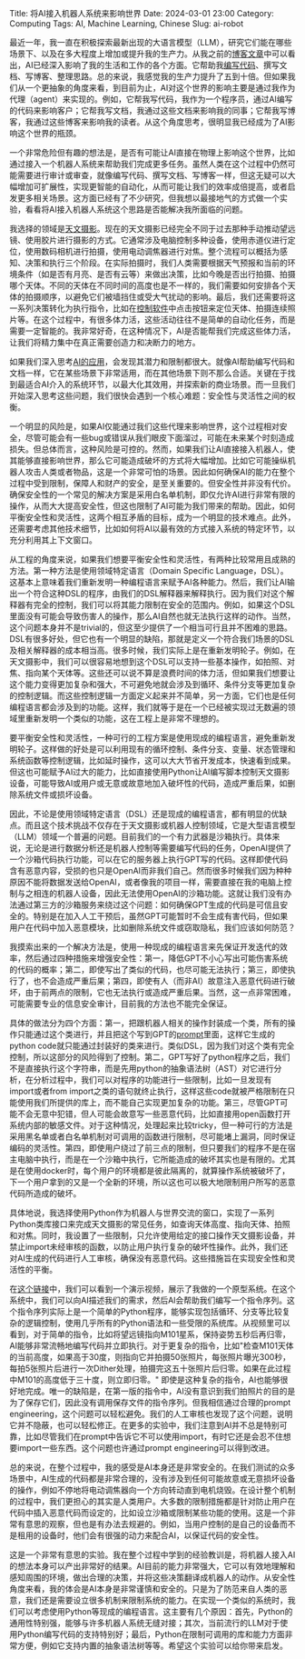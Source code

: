 Title: 将AI接入机器人系统来影响世界
Date: 2024-03-01 23:00
Category: Computing
Tags: AI, Machine Learning, Chinese
Slug: ai-robot

最近一年，我一直在积极探索最新出现的大语言模型（LLM），研究它们能在哪些场景下、以及在多大程度上增加或提升我的生产力。从我之前的[博客文章](https://yage.ai/GPT-scared-me.html)中可以看出，AI已经深入影响了我的生活和工作的各个方面。它帮助我[编写代码](https://yage.ai/ai-comment-oriented-programming.html)、撰写文档、写博客、整理思路。总的来说，我感觉我的生产力提升了五到十倍。但如果我们从一个更抽象的角度来看，到目前为止，AI对这个世界的影响主要是通过我作为代理（agent）来实现的。例如，它帮我写代码，我作为一个程序员，通过AI编写的代码来影响客户；它帮我写文档，我通过这些文档来影响我的同事；它帮我写博客，我通过这些博客来影响我的读者。从这个角度思考，很明显我已经成为了AI影响这个世界的瓶颈。

一个非常危险但有趣的想法是，是否有可能让AI直接在物理上影响这个世界，比如通过接入一个机器人系统来帮助我们完成更多任务。虽然人类在这个过程中仍然可能需要进行审计或审查，就像编写代码、撰写文档、写博客一样，但这无疑可以大幅增加可扩展性，实现更智能的自动化，从而可能让我们的效率成倍提高，或者启发更多相关场景。这方面已经有了不少研究，但我想以最接地气的方式做一个实验，看看将AI接入机器人系统这个思路是否能解决我所面临的问题。

我选择的领域是[天文摄影](https://yage.ai/astrophoto-tutorial-1.html)。现在的天文摄影已经完全不同于过去那种手动推动望远镜、使用胶片进行摄影的方式。它通常涉及电脑控制多种设备，使用赤道仪进行定位，使用数码相机进行拍摄，使用电动调焦器进行对焦。整个流程可以概括为感知、决策和执行三个阶段。在实际拍摄时，我们人类需要根据天气预报和当前的环境条件（如是否有月亮、是否有云等）来做出决策，比如今晚是否出行拍摄、拍摄哪个天体。不同的天体在不同时间的高度也是不一样的，我们需要如何安排各个天体的拍摄顺序，以避免它们被墙挡住或受大气扰动的影响。最后，我们还需要将这一系列决策转化为执行指令，比如在[控制软件](https://yage.ai/astrophoto-tutorial-5.html)中点击按钮来定位天体、拍摄连续照片等。在这个过程中，有很多体力活，这些活动往往不是简单的自动化任务，而是需要一定智能的。我非常好奇，在这种情况下，AI是否能帮我们完成这些体力活，让我们将精力集中在真正需要创造力和决断力的地方。

如果我们深入思考[AI的应用](https://yage.ai/recent-AI-advancement.html)，会发现其潜力和限制都很大。就像AI帮助编写代码和文档一样，它在某些场景下非常适用，而在其他场景下则不那么合适。关键在于找到最适合AI介入的系统环节，以最大化其效用，并探索新的商业场景。而一旦我们开始深入思考这些问题，我们很快会遇到一个核心难题：安全性与灵活性之间的权衡。

一个明显的风险是，如果AI仅能通过我们这些代理来影响世界，这个过程相对安全，尽管可能会有一些bug或错误从我们眼皮下面溜过，可能在未来某个时刻造成损失。但总体而言，这种风险是可控的。然而，如果我们让AI直接接入机器人，使其能够直接影响世界，那么它可能造成破坏的方式将大幅增加。比如它可能操纵机器人攻击人类或者物品，这是一个非常可怕的场景。因此如何确保AI的能力在整个过程中受到限制，保障人和财产的安全，是至关重要的。但安全性并非没有代价。确保安全性的一个常见的解决方案是采用白名单机制，即仅允许AI进行非常有限的操作，从而大大提高安全性，但这也限制了AI可能为我们带来的帮助。因此，如何平衡安全性和灵活性，这两个相互矛盾的目标，成为一个明显的技术难点。此外，还需要考虑其他技术细节，比如如何将AI以最有效的方式接入系统的特定环节，以充分利用其上下文窗口。

从工程的角度来说，如果我们想要平衡安全性和灵活性，有两种比较常用且成熟的方法。第一种方法是使用领域特定语言（Domain Specific Language，DSL）。这基本上意味着我们重新发明一种编程语言来赋予AI各种能力。然后，我们让AI输出一个符合这种DSL的程序，由我们的DSL解释器来解释执行。因为我们对这个解释器有完全的控制，我们可以将其能力限制在安全的范围内。例如，如果这个DSL里面没有可能会导致伤害人的操作，那么AI自然也就无法执行这样的动作。当然，这个问题本身并不是trivial的，但这至少提供了一个相当可行且并不困难的思路。DSL有很多好处，但它也有一个明显的缺陷，那就是定义一个符合我们场景的DSL及相关解释器的成本相当高。很多时候，我们实际上是在重新发明轮子。例如，在天文摄影中，我们可以很容易地想到这个DSL可以支持一些基本操作，如拍照、对焦、指向某个天体等。这些还可以说不算是浪费时间的体力活，但如果我们想要让这个能力变得更加复杂和强大，不可避免地就会涉及到循环、条件分支等更加复杂的控制逻辑。而这些控制逻辑一方面定义起来并不简单，另一方面，它们也是任何编程语言都会涉及到的功能。这样，我们就等于是在一个已经被实现过无数遍的领域里重新发明一个类似的功能，这在工程上是非常不理想的。

要平衡安全性和灵活性，一种可行的工程方案是使用现成的编程语言，避免重新发明轮子。这样做的好处是可以利用现有的循环控制、条件分支、变量、状态管理和系统函数等控制逻辑，比如延时操作，这可以大大节省开发成本，快速看到成果。但这也可能赋予AI过大的能力，比如直接使用Python让AI编写脚本控制天文摄影设备，可能导致AI或用户或无意或故意地加入破坏性的代码，造成严重后果，如删除系统文件或损坏设备。

因此，不论是使用领域特定语言（DSL）还是现成的编程语言，都有明显的优缺点。而且这个技术挑战不仅存在于天文摄影或机器人控制领域，它是大型语言模型（LLM）领域一个普遍的问题。目前我们的一个有力武器是沙箱执行。具体来说，无论是进行数据分析还是机器人控制等需要编写代码的任务，OpenAI提供了一个沙箱代码执行功能，可以在它的服务器上执行GPT写的代码。这样即使代码含有恶意内容，受损的也只是OpenAI而非我们自己。然而很多时候我们因为种种原因不能将数据发送给OpenAI，或者像我的项目一样，需要直接在我的电脑上控制与之相连的机器人设备，因此无法使用OpenAI的沙箱功能。这就让我们没有办法通过第三方的沙箱服务来绕过这个问题：如何确保GPT生成的代码是可信且安全的。特别是在加入人工干预后，虽然GPT可能暂时不会生成有害代码，但如果用户在代码中加入恶意模块，比如删除系统文件或窃取隐私，我们应该如何防范？

我摸索出来的一个解决方法是，使用一种现成的编程语言来先保证开发迭代的效率，然后通过四种措施来增强安全性：第一，降低GPT不小心写出可能伤害系统的代码的概率；第二，即使写出了类似的代码，也尽可能无法执行；第三，即使执行了，也不会造成严重后果；第四，即使有人（而非AI）故意注入恶意代码进行破坏，由于前两点的限制，它也无法执行或造成严重后果。当然，这一点非常困难，可能需要专业的信息安全审计，目前我的方法也不能完全保证。

具体的做法分为四个方面：第一，把跟机器人相关的操作封装成一个类，所有的操作只能通过这个类进行，并且把这个写到GPT的[prompt](https://yage.ai/prompt-engineering-guide.html)里面，这样它生成的python code就只能通过封装好的类来进行。类似DSL，因为我们对这个类有完全控制，所以这部分的风险得到了控制。第二，GPT写好了python程序之后，我们不是直接执行这个字符串，而是先用python的抽象语法树（AST）对它进行分析，在分析过程中，我们可以对程序的功能进行一些限制，比如一旦发现有import或者from import之类的语句就终止执行，这样这些code就被严格限制在只能使用我们所提供的库上，而不能自己实现更加复杂的功能。第三，尽管GPT可能不会无意中犯错，但人可能会故意写一些恶意代码，比如直接用open函数打开系统内部的敏感文件。对于这种情况，处理起来比较tricky，但一种可行的方法是采用黑名单或者白名单机制对可调用的函数进行限制，尽可能堵上漏洞，同时保证编码的灵活性。第四，即使用户绕过了前三点的限制，但只要我们的程序不是在宿主电脑中执行，而是在一个沙箱中执行，它所能造成的破坏其实也是有限的。尤其是在使用docker时，每个用户的环境都是彼此隔离的，就算操作系统被破坏了，下一个用户拿到的又是一个全新的环境，所以这也可以极大地限制用户所写的恶意代码所造成的破坏。

具体地说，我选择使用Python作为机器人与世界交流的窗口，实现了一系列Python类库接口来完成天文摄影的常见任务，如查询天体高度、指向天体、拍照和对焦。同时，我设置了一些限制，只允许使用给定的接口操作天文摄影设备，并禁止import未经审核的函数，以防止用户执行复杂的破坏性操作。此外，我们还对AI生成的代码进行人工审核，确保没有恶意代码。这些措施旨在实现安全性和灵活性的平衡。

在[这个链接](https://b23.tv/hIwNBha)中，我们可以看到一个演示视频，展示了我做的一个原型系统。在这个系统中，我们可以向AI描述我们的需求，然后AI会帮助我们编写一个指令序列。这个指令序列实际上是一个简单的Python程序，能够实现包括循环、分支等比较复杂的逻辑控制，使用几乎所有的Python语法和一些受限的系统库。从视频里可以看到，对于简单的指令，比如将望远镜指向M101星系，保持姿势五秒后再归零，AI能够非常流畅地编写代码并立即执行。对于更复杂的指令，比如"检查M101天体的当前高度，如果高于30度，则指向它并拍摄50张照片，每张照片曝光300秒，每拍5张照片后进行一次Dither处理，拍摄完这五十张照片后归零。如果在此过程中M101的高度低于三十度，则立即归零。" 即使是这种复杂的指令，AI也能够很好地完成。唯一的缺陷是，在第一版的指令中，AI没有意识到我们拍照片的目的是为了保存它们，因此没有调用保存文件的指令序列。但我相信通过合理的prompt engineering，这个问题可以轻松避免。我们的人工审核也发现了这个问题，说明它并不隐蔽，也可以轻松修正。在更多的实验中，我们注意到AI并不总是特别可靠，比如尽管我们在prompt中告诉它不可以使用import，有时它还是会忍不住想要import一些东西。这个问题也许通过prompt engineering可以得到改进。

总的来说，在整个过程中，我的感受是AI本身还是非常安全的。在我们测试的众多场景中，AI生成的代码都是非常合理的，没有涉及到任何可能故意或无意损坏设备的操作，例如不停地将电动调焦器向一个方向转动直到电机烧毁。在设计整个机制的过程中，我们更担心的其实是人类用户。大多数的限制措施都是针对防止用户在代码中插入恶意代码而设定的，比如设立沙箱或限制某些功能的使用。这是一个非常有意思的观察，但也是有办法去规避的。例如，当用户控制的是自己的设备而不是租用的设备时，他们会有很强的动力来配合AI，以保证代码的安全性。

这是一个非常有意思的实验。我在整个过程中学到的经验教训是，将机器人接入AI的想法本身可以产出非常好的结果。AI目前的能力非常强大，它可以有效地理解和感知周围的环境，做出合理的决策，并将这些决策翻译成机器人的动作。从安全性角度来看，我的体会是AI本身是非常谨慎和安全的。只是为了防范来自人类的恶意，我们还是需要设立很多机制来限制系统的能力。在实现一个类似的系统时，我们可以考虑使用Python等现成的编程语言。这主要有几个原因：首先，Python的通用性特别强，能够与许多机器人系统无缝对接；其次，当前流行的LLM对于使用Python编写代码的支持特别好；最后，Python在限制可调用的库和能力方面非常方便，例如它支持内置的抽象语法树等等。希望这个实验可以给你带来启发。